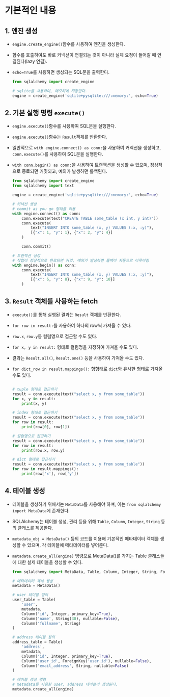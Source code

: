 # 기본적인 내용

## 1. 엔진 생성

- `engine.create_engine()`함수를 사용하여 엔진을 생성한다.
- 함수를 호출하여도 바로 커넥션이 연결되는 것이 아니라 실제 요청이 들어갈 때 연결된다(lazy 연결).
- `echo=True`를 사용하면 생성되는 SQL문을 출력한다.

  ```python
  from sqlalchemy import create_engine

  # sqlite를 사용하며, 메모리에 저장한다.
  engine = create_engine('sqlite+pysqlite:///:memory:', echo=True)
  ```

## 2. 기본 실행 명령 `execute()`

- `engine.execute()`함수를 사용하여 SQL문을 실행한다.
- `engine.execute()`함수는 `Result`객체를 반환한다.
- 일반적으로 `with engine.connect() as conn:`을 사용하여 커넥션을 생성하고, `conn.execute()`를 사용하여 SQL문을 실행한다.
- `with conn.begin() as conn:`을 사용하여 트랜잭션을 생성할 수 있으며, 정상적으로 종료되면 커밋되고, 예외가 발생하면 롤백된다.

  ```python
  from sqlalchemy import create_engine
  from sqlalchemy import text

  engine = create_engine('sqlite+pysqlite:///:memory:', echo=True)

  # 커넥션 생성
  # commit as you go 형태를 이용
  with engine.connect() as conn:
      conn.execute(text("CREATE TABLE some_table (x int, y int)"))
      conn.execute(
          text("INSERT INTO some_table (x, y) VALUES (:x, :y)"),
          [{"x": 1, "y": 1}, {"x": 2, "y": 4}]
      )

      conn.commit()

  # 트랜잭션 생성
  # 작업이 정상적으로 완료되면 커밋, 예외가 발생하면 롤백이 자동으로 이루어짐
  with engine.begin() as conn:
      conn.execute(
          text("INSERT INTO some_table (x, y) VALUES (:x, :y)"),
          [{"x": 6, "y": 8}, {"x": 9, "y": 10}]
      )
  ```

## 3. `Result` 객체를 사용하는 fetch

- `execute()`를 통해 실행된 결과는 `Result` 객체를 반환한다.
- `for row in result:`를 사용하여 하나의 row씩 가져올 수 있다.
- `row.x`, `row.y`등 컬럼명으로 접근할 수도 있다.
- `for x, y in result:` 형태로 컬럼명을 지정하여 가져올 수도 있다.
- 결과는 `Result.all()`, `Result.one()` 등을 사용하여 가져올 수도 있다.
- `for dict_row in result.mappings():` 형형태로 `dict`와 유사한 형태로 가져올 수도 있다.

  ```python

  # tuple 형태로 접근하기
  result = conn.execute(text("select x, y from some_table"))
  for x, y in result:
      print(x, y)

  # index 형태로 접근하기
  result = conn.execute(text("select x, y from some_table"))
  for row in result:
      print(row[0], row[1])

  # 컬럼명으로 접근하기
  result = conn.execute(text("select x, y from some_table"))
  for row in result:
      print(row.x, row.y)

  # dict 형태로 접근하기
  result = conn.execute(text("select x, y from some_table"))
  for row in result.mappings():
      print(row['x'], row['y'])
  ```

## 4. 테이블 생성

- 테이블을 생성하기 위해서는 `MetaData`를 사용해야 하며, 이는 `from sqlalchemy import MetaData`에 존재한다.
- SQLAlchemy는 테이블 생성, 관리 등을 위해 `Table`, `Column`, `Integer`, `String` 등의 클래스를 제공한다.
- `metadata_obj = MetaData()` 등의 코드를 이용해 기본적인 메타데이터 객체를 생성할 수 있으며, 각 테이블에 메타데이터를 넣어준다.
- `metadata.create_all(engine)` 명령으로 MetaData()를 가지는 Table 클래스들에 대한 실제 테이블을 생성할 수 있다.

  ```python
  from sqlalchemy import MetaData, Table, Column, Integer, String, ForeignKey

  # 메타데이터 객체 생성
  metadata = MetaData()

  # user 테이블 정의
  user_table = Table(
      'user',
      metadata,
      Column('id', Integer, primary_key=True),
      Column('name', String(30), nullable=False),
      Column('fullname', String)
  )

  # address 테이블 정의
  address_table = Table(
      'address',
      metadata,
      Column('id', Integer, primary_key=True),
      Column('user_id', ForeignKey('user.id'), nullable=False),
      Column('email_address', String, nullable=False)
  )

  # 테이블 생성 명령
  # metadata를 사용한 user, address 테이블이 생성된다.
  metadata.create_all(engine)
  ```
